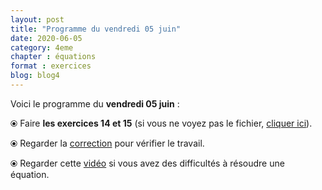 ```yaml
---
layout: post
title: "Programme du vendredi 05 juin"
date: 2020-06-05
category: 4eme
chapter : équations
format : exercices
blog: blog4
---
```


Voici le programme du <b>vendredi 05 juin</b> :

⦿ Faire <b>les exercices 14 et 15</b> (si vous ne voyez pas le fichier, <a href="/exercices/4eme/4eme_exercices_vendredi_05_juin_2020.pdf">cliquer ici</a>). 

<object data="/exercices/4eme/4eme_exercices_vendredi_05_juin_2020.pdf" width="100%" height="500" type='application/pdf'></object>

⦿ Regarder la <a class="correction" href="/exercices/4eme/4eme_exercices_vendredi_05_juin_2020_corrections.pdf">correction</a> pour vérifier le travail.

⦿ Regarder cette <a class="video" href="https://youtu.be/uV_EmbYu9_E">vidéo</a> si vous avez des difficultés à résoudre une équation.
